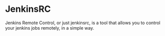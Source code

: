 JenkinsRC
=========

Jenkins Remote Control, or just jenkinsrc, is a tool that allows you to control
your jenkins jobs remotely, in a simple way.
